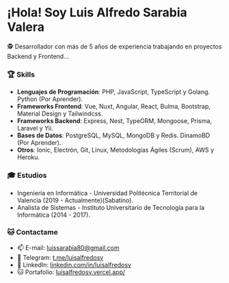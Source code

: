 <h1>¡Hola! Soy Luis Alfredo Sarabia Valera</h1>
<p>🕵️ Desarrollador con más de 5 años de experiencia trabajando en proyectos Backend y Frontend...</p>

<h3>🏆 Skills</h3>

- <b> Lenguajes de Programación</b>: PHP, JavaScript, TypeScript y Golang. Python (Por Aprender).
- <b> Frameworks Frontend</b>: Vue, Nuxt, Angular, React, Bulma, Bootstrap, Material Design y Tailwindcss. 
- <b> Frameworks Backend</b>: Express, Nest, TypeORM, Mongoose, Prisma, Laravel y Yii.
- <b> Bases de Datos</b>: PostgreSQL, MySQL, MongoDB y Redis. DinamoBD (Por Aprender).
- <b> Otros</b>: Ionic, Electrón, Git, Linux, Metodologías Ágiles (Scrum), AWS y Heroku.
  
<h3>🎓 Estudios</h3>

- Ingeniería en Informática - Universidad Politécnica Territorial de Valencia (2019 - Actualmente)(Sabatino).
- Analista de Sistemas - Instituto Universitario de Tecnología para la Informática (2014 - 2017).

<h3>🐱‍ Contactame</h3>

- 📫 E-mail: <a href="mailto:luissarabia80@gmail.com">luissarabia80@gmail.com</a> 
- 📲 Telegram: <a href="https://t.me/luisalfredosv">t.me/luisalfredosv</a>
- 💼 LinkedIn: <a href="https://www.linkedin.com/in/luisalfredosv">linkedin.com/in/luisalfredosv</a>
- 🐱 Portafolio: <a href="https://luisalfredosv.vercel.app/">luisalfredosv.vercel.app/</a>
